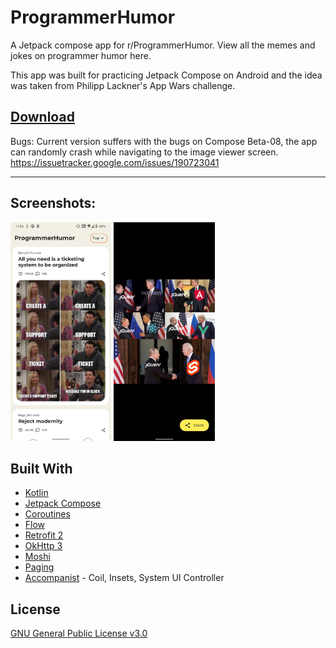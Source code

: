 # ProgrammerHumor

A Jetpack compose app for r/ProgrammerHumor.
View all the memes and jokes on programmer humor here.

This app was built for practicing Jetpack Compose on Android and the idea was taken from Philipp Lackner's App Wars challenge.

## [Download](https://github.com/SourabhSNath/ProgrammerHumor/releases)


Bugs: 
Current version suffers with the bugs on Compose Beta-08, the app can randomly crash while navigating to the image viewer screen.
https://issuetracker.google.com/issues/190723041

---

## Screenshots:

<img src="https://github.com/SourabhSNath/ProgrammerHumor/blob/master/screenshots/home.jpg" height="350">   <img src="https://github.com/SourabhSNath/ProgrammerHumor/blob/master/screenshots/image_viewer.jpg" height="350">

## Built With

- [Kotlin](https://kotlinlang.org/)
- [Jetpack Compose](https://developer.android.com/jetpack/compose)
- [Coroutines](https://kotlinlang.org/docs/reference/coroutines-overview.html)
- [Flow](https://kotlinlang.org/docs/reference/coroutines/flow.html)
- [Retrofit 2](https://square.github.io/retrofit/)
- [OkHttp 3](https://square.github.io/okhttp/)
- [Moshi](https://github.com/square/moshi)
- [Paging](https://developer.android.com/jetpack/androidx/releases/paging)
- [Accompanist](https://github.com/google/accompanist) - Coil, Insets, System UI Controller

## License
[GNU General Public License v3.0](https://github.com/SourabhSNath/ProgrammerHumor/blob/master/LICENSE)
